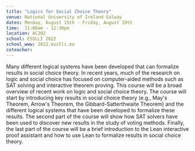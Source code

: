 ```yaml
---
title: "Logics for Social Choice Theory"
venue: National University of Ireland Galway
dates: Monday, August 15th - Friday, August 19th 
time:  11:00am - 12:30pm
location: AC202
school: ESSLLI 2022
school_www: 2022.esslli.eu
coteacher:
---
```


 Many different logical systems have been developed that can formalize results in social choice theory. In recent years, much of the research on logic and social choice has focused on computer-aided methods such as SAT solving and interactive theorem proving. This course will be a broad overview of recent work on logic and social choice theory. The course will start by introducing key results in social choice theory (e.g., May's Theorem, Arrow's Theorem, the Gibbard-Satterthwaite Theorem) and the different logical systems that have been developed to formalize these results. The second part of the course will show how SAT solvers have been used to discover new results in the study of voting methods. Finally, the last part of the course will be a brief introduction to the Lean interactive proof assistant and how to use Lean to formalize results in social choice theory.


